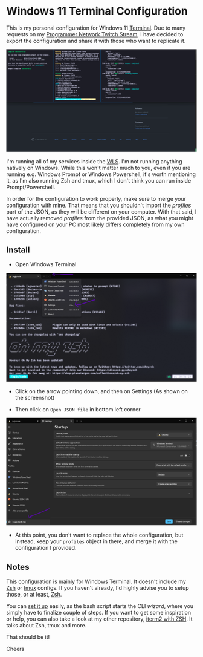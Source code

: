 # Windows 11 Terminal Configuration

This is my personal configuration for Windows 11 [Terminal](https://apps.microsoft.com/store/detail/windows-terminal/9N0DX20HK701?hl=da-dk&gl=dk). Due to many requests on my [Programmer Network Twitch Stream](https://twitch.tv/programmer_network), I have decided to export the configuration and share it with those who want to replicate it.

![Windows Terminal](/assets/images/terminal.png)

I'm running all of my services inside the [WLS](https://learn.microsoft.com/en-us/windows/wsl/install). I'm not running anything natively on Windows. While this won't matter much to you, even if you are running e.g. Windows Prompt or Windows Powershell, it's worth mentioning it, as I'm also running Zsh and tmux, which I don't think you can run inside Prompt/Powershell.

In order for the configuration to work properly, make sure to merge your configuration with mine. That means that you shouldn't import the _profiles_ part of the JSON, as they will be different on your computer. With that said, I have actually removed _profiles_ from the provided JSON, as what you might have configured on your PC most likely differs completely from my own configuration.

## Install

- Open Windows Terminal

![Windows Terminal Settings](/assets/images/terminal-settings.png)

- Click on the arrow pointing down, and then on Settings (As shown on the screenshot)

- Then click on `Open JSON file` in bottom left corner

![Windows Terminal](/assets/images/terminal-config.png)

- At this point, you don't want to replace the whole configuration, but instead, keep your `profiles` object in there, and merge it with the configuration I provided.

## Notes

This configuration is mainly for Windows Terminal. It doesn't include my [Zsh](https://ohmyz.sh/) or [tmux](https://github.com/tmux/tmux/wiki) configs. If you haven't already, I'd highly advise you to setup those, or at least, [Zsh](https://ohmyz.sh/).

You can [set it up](https://ohmyz.sh/#install) easily, as the bash script starts the CLI _wizard_, where you simply have to finalize couple of steps. If you want to get some inspiration or help, you can also take a look at my other repository, [iterm2 with ZSH](https://github.com/agjs/iTerm2-with-ZSH). It talks about Zsh, tmux and more.

That should be it!

Cheers
